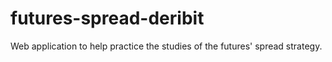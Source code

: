 # futures-spread-deribit
Web application to help practice the studies of the futures' spread strategy.
